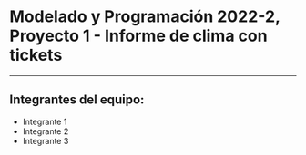# Modelado y Programación 2022-2, Proyecto 1 - Informe de clima con tickets

---

## Integrantes del equipo:
- Integrante 1
- Integrante 2
- Integrante 3
